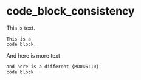 # code_block_consistency

This is text.

    This is a
    code block.

And here is more text

```text
and here is a different {MD046:10}
code block
```
